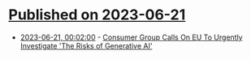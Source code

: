 # [Published on 2023-06-21](index.md)

* [2023-06-21, 00:02:00](https://slashdot.org/story/23/06/20/2112259/consumer-group-calls-on-eu-to-urgently-investigate-the-risks-of-generative-ai?utm_source=rss1.0mainlinkanon&utm_medium=feed) - [Consumer Group Calls On EU To Urgently Investigate 'The Risks of Generative AI'](https://slashdot.org/story/23/06/20/2112259/consumer-group-calls-on-eu-to-urgently-investigate-the-risks-of-generative-ai?utm_source=rss1.0mainlinkanon&utm_medium=feed)
